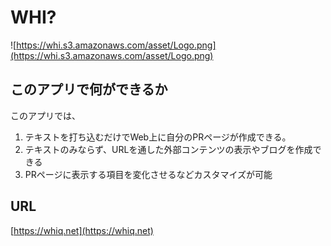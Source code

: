 # WHI?
![https://whi.s3.amazonaws.com/asset/Logo.png](https://whi.s3.amazonaws.com/asset/Logo.png)
## このアプリで何ができるか
このアプリでは、
1. テキストを打ち込むだけでWeb上に自分のPRページが作成できる。
2. テキストのみならず、URLを通した外部コンテンツの表示やブログを作成できる
3. PRページに表示する項目を変化させるなどカスタマイズが可能

## URL
[https://whiq.net](https://whiq.net)
